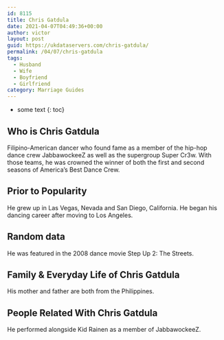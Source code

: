 ```yaml
---
id: 8115
title: Chris Gatdula
date: 2021-04-07T04:49:36+00:00
author: victor
layout: post
guid: https://ukdataservers.com/chris-gatdula/
permalink: /04/07/chris-gatdula
tags:
  - Husband
  - Wife
  - Boyfriend
  - Girlfriend
category: Marriage Guides
---
```


* some text
{: toc}


## Who is Chris Gatdula



Filipino-American dancer who found fame as a member of the hip-hop dance crew JabbawockeeZ as well as the supergroup Super Cr3w. With those teams, he was crowned the winner of both the first and second seasons of America&#8217;s Best Dance Crew.

                
                
                
## Prior to Popularity



He grew up in Las Vegas, Nevada and San Diego, California. He began his dancing career after moving to Los Angeles. 

                
                
                
## Random data



He was featured in the 2008 dance movie Step Up 2: The Streets.

                
                
                
## Family & Everyday Life of Chris Gatdula



His mother and father are both from the Philippines.

                
                
                
## People Related With Chris Gatdula



He performed alongside Kid Rainen as a member of JabbawockeeZ.

                
              
            
          
          
          